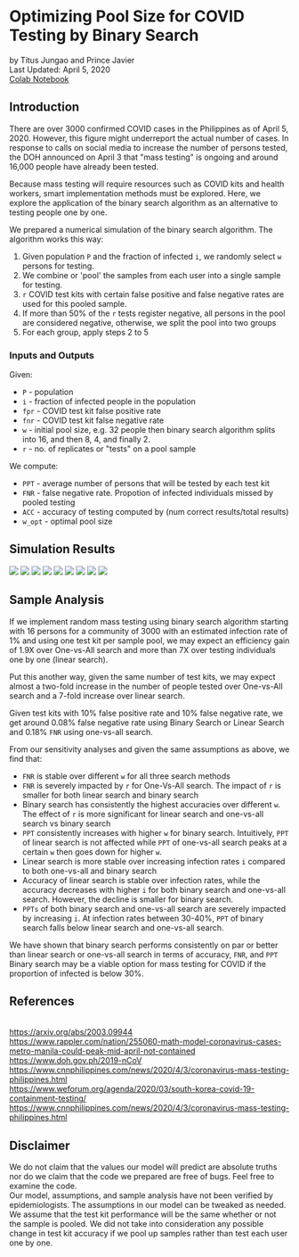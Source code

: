 # Optimizing Pool Size for COVID Testing by Binary Search
by Titus Jungao and Prince Javier
<br>Last Updated: April 5, 2020
<br>[Colab Notebook](https://colab.research.google.com/drive/1uKidRGS3OOp9WE45Y3dtDX5f1-g1iXon?fbclid=IwAR18X-EXtjPrQQCFqtM0HMBKFwRncoSDc9zq0syOhczmvx1YgSzyRefWOq0#scrollTo=rOK4tIwhEmTz)

## Introduction

There are over 3000 confirmed COVID cases in the Philippines as of April 5, 2020. However, this figure might underreport the actual number of cases. In response to calls on social media to increase the number of persons tested, the DOH announced on April 3 that "mass testing" is ongoing and around 16,000 people have already been tested.

Because mass testing will require resources such as COVID kits and health workers, smart implementation methods must be explored. Here, we explore the application of the binary search algorithm as an alternative to testing people one by one. 

We prepared a numerical simulation of the binary search algorithm. The algorithm works this way:
1. Given population `P` and the fraction of infected `i`, we randomly select `w` persons for testing. 
2. We combine or 'pool' the samples from each user into a single sample for testing.
3. `r` COVID test kits with certain false positive and false negative rates are used for this pooled sample.
4. If more than 50% of the `r` tests register negative, all persons in the pool are considered negative, otherwise, we split the pool into two groups
5. For each group, apply steps 2 to 5

### Inputs and Outputs

Given:
* `P` - population
* `i` - fraction of infected people in the population
* `fpr` - COVID test kit false positive rate
* `fnr` - COVID test kit false negative rate
* `w` - initial pool size, e.g. 32 people then binary search algorithm splits into 16, and then 8, 4, and finally 2.
* `r` - no. of replicates or "tests" on a pool sample

We compute:
* `PPT` - average number of persons that will be tested by each test kit
* `FNR` - false negative rate. Propotion of infected individuals missed by pooled testing
* `ACC` - accuracy of testing computed by (num correct results/total results)
* `w_opt` - optimal pool size

## Simulation Results
<img src="media/img1.png"/>
<img src="media/img2.png"/>
<img src="media/img3.png"/>
<img src="media/img4.png"/>
<img src="media/img5.png"/>
<img src="media/img6.png"/>
<img src="media/img7.png"/>
<img src="media/img8.png"/>
<img src="media/img9.png"/>

## Sample Analysis

If we implement random mass testing using binary search algorithm starting with 16 persons for a community of 3000 with an estimated infection rate of 1% and using one test kit per sample pool, we may expect an efficiency gain of 1.9X over One-vs-All search and more than 7X over testing individuals one by one (linear search).

Put this another way, given the same number of test kits, we may expect almost a two-fold increase in the number of people tested over One-vs-All search and a 7-fold increase over linear search.

Given test kits with 10% false positive rate and 10% false negative rate, we get around 0.08% false negative rate using Binary Search or Linear Search and 0.18% `FNR` using one-vs-all search.

From our sensitivity analyses and given the same assumptions as above, we find that:
* `FNR` is stable over different `w` for all three search methods
* `FNR` is severely impacted by `r` for One-Vs-All search. The impact of `r` is smaller for both linear search and binary search
* Binary search has consistently the highest accuracies over different `w`. The effect of `r` is more significant for linear search and one-vs-all search vs binary search
* `PPT` consistently increases with higher `w` for binary search. Intuitively, `PPT` of linear search is not affected while `PPT` of one-vs-all search peaks at a certain `w` then goes down for higher `w`.
* Linear search is more stable over increasing infection rates `i` compared to both one-vs-all and binary search
* Accuracy of linear search is stable over infection rates, while the accuracy decreases with higher `i` for both binary search and one-vs-all search. However, the decline is smaller for binary search.
* `PPTs` of both binary search and one-vs-all search are severely impacted by increasing `i`. At infection rates between 30-40%, `PPT` of binary search falls below linear search and one-vs-all search.

We have shown that binary search performs consistently on par or better than linear search or one-vs-all search in terms of accuracy, `FNR`, and `PPT` Binary search may be a viable option for mass testing for COVID if the proportion of infected is below 30%.

## References
<br>https://arxiv.org/abs/2003.09944
<br>https://www.rappler.com/nation/255060-math-model-coronavirus-cases-metro-manila-could-peak-mid-april-not-contained
<br>https://www.doh.gov.ph/2019-nCoV
<br>https://www.cnnphilippines.com/news/2020/4/3/coronavirus-mass-testing-philippines.html
<br>https://www.weforum.org/agenda/2020/03/south-korea-covid-19-containment-testing/
<br>https://www.cnnphilippines.com/news/2020/4/3/coronavirus-mass-testing-philippines.html

## Disclaimer
We do not claim that the values our model will predict are absolute truths nor do we claim that the code we prepared are free of bugs. Feel free to examine the code.
<br>Our model, assumptions, and sample analysis have not been verified by epidemiologists. The assumptions in our model can be tweaked as needed.
<br>We assume that the test kit performance will be the same whether or not the sample is pooled. We did not take into consideration any possible change in test kit accuracy if we pool up samples rather than test each user one by one. 
